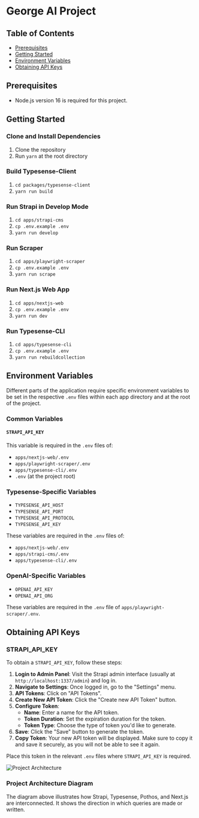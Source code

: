# George AI Project

## Table of Contents

- [Prerequisites](#prerequisites)
- [Getting Started](#getting-started)
- [Environment Variables](#environment-variables)
- [Obtaining API Keys](#obtaining-api-keys)

## Prerequisites

- Node.js version 16 is required for this project.

## Getting Started

### Clone and Install Dependencies

1. Clone the repository
2. Run `yarn` at the root directory

### Build Typesense-Client

1. `cd packages/typesense-client`
2. `yarn run build`

### Run Strapi in Develop Mode

1. `cd apps/strapi-cms`
2. `cp .env.example .env`
3. `yarn run develop`

### Run Scraper

1. `cd apps/playwright-scraper`
2. `cp .env.example .env`
3. `yarn run scrape`

### Run Next.js Web App

1. `cd apps/nextjs-web`
2. `cp .env.example .env`
3. `yarn run dev`

### Run Typesense-CLI

1. `cd apps/typesense-cli`
2. `cp .env.example .env`
3. `yarn run rebuildcollection`

## Environment Variables

Different parts of the application require specific environment variables to be set in the respective `.env` files within each app directory and at the root of the project.

### Common Variables

#### `STRAPI_API_KEY`

This variable is required in the `.env` files of:

- `apps/nextjs-web/.env`
- `apps/playwright-scraper/.env`
- `apps/typesense-cli/.env`
- `.env` (at the project root)

### Typesense-Specific Variables

- `TYPESENSE_API_HOST`
- `TYPESENSE_API_PORT`
- `TYPESENSE_API_PROTOCOL`
- `TYPESENSE_API_KEY`

These variables are required in the `.env` files of:

- `apps/nextjs-web/.env`
- `apps/strapi-cms/.env`
- `apps/typesense-cli/.env`

### OpenAI-Specific Variables

- `OPENAI_API_KEY`
- `OPENAI_API_ORG`

These variables are required in the `.env` file of `apps/playwright-scraper/.env`.

## Obtaining API Keys

### STRAPI_API_KEY

To obtain a `STRAPI_API_KEY`, follow these steps:

1. **Login to Admin Panel**: Visit the Strapi admin interface (usually at `http://localhost:1337/admin`) and log in.
2. **Navigate to Settings**: Once logged in, go to the "Settings" menu.
3. **API Tokens**: Click on "API Tokens".
4. **Create New API Token**: Click the "Create new API Token" button.
5. **Configure Token**:
   - **Name**: Enter a name for the API token.
   - **Token Duration**: Set the expiration duration for the token.
   - **Token Type**: Choose the type of token you'd like to generate.
6. **Save**: Click the "Save" button to generate the token.
7. **Copy Token**: Your new API token will be displayed. Make sure to copy it and save it securely, as you will not be able to see it again.

Place this token in the relevant `.env` files where `STRAPI_API_KEY` is required.

![Project Architecture](https://github.com/progwise/george-ai/assets/16672443/892a434c-7c93-44f6-a3f7-b8cb5b28d66f)

### Project Architecture Diagram

The diagram above illustrates how Strapi, Typesense, Pothos, and Next.js are interconnected. It shows the direction in which queries are made or written.
